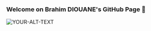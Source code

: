 ### Welcome on Brahim DIOUANE's GitHub Page 👋



<picture>
 <img alt="YOUR-ALT-TEXT" src="https://kinsta.com/fr/wp-content/uploads/sites/4/2021/12/front-end-developer.png">
</picture>


<!---->
